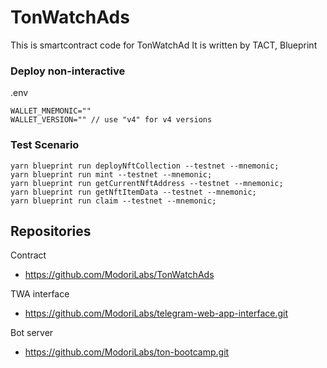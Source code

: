 # TonWatchAds

This is smartcontract code for TonWatchAd
It is written by TACT, Blueprint

### Deploy non-interactive

.env

```
WALLET_MNEMONIC=""
WALLET_VERSION="" // use "v4" for v4 versions
```

### Test Scenario

```
yarn blueprint run deployNftCollection --testnet --mnemonic;
yarn blueprint run mint --testnet --mnemonic;
yarn blueprint run getCurrentNftAddress --testnet --mnemonic;
yarn blueprint run getNftItemData --testnet --mnemonic;
yarn blueprint run claim --testnet --mnemonic;
```

## Repositories

Contract

-   https://github.com/ModoriLabs/TonWatchAds

TWA interface

-   https://github.com/ModoriLabs/telegram-web-app-interface.git

Bot server

-   https://github.com/ModoriLabs/ton-bootcamp.git
